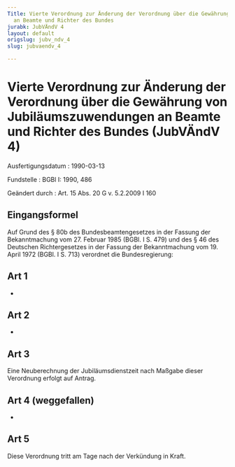 ```yaml
---
Title: Vierte Verordnung zur Änderung der Verordnung über die Gewährung von Jubiläumszuwendungen
  an Beamte und Richter des Bundes
jurabk: JubVÄndV 4
layout: default
origslug: jubv_ndv_4
slug: jubvaendv_4

---
```


# Vierte Verordnung zur Änderung der Verordnung über die Gewährung von Jubiläumszuwendungen an Beamte und Richter des Bundes (JubVÄndV 4)

Ausfertigungsdatum
:   1990-03-13

Fundstelle
:   BGBl I: 1990, 486

Geändert durch
:   Art. 15 Abs. 20 G v. 5.2.2009 I 160



## Eingangsformel

Auf Grund des § 80b des Bundesbeamtengesetzes in der Fassung der
Bekanntmachung vom 27. Februar 1985 (BGBl. I S. 479) und des § 46 des
Deutschen Richtergesetzes in der Fassung der Bekanntmachung vom 19.
April 1972 (BGBl. I S. 713) verordnet die Bundesregierung:


## Art 1

-


## Art 2

-


## Art 3

Eine Neuberechnung der Jubiläumsdienstzeit nach Maßgabe dieser
Verordnung erfolgt auf Antrag.


## Art 4 (weggefallen)

-


## Art 5

Diese Verordnung tritt am Tage nach der Verkündung in Kraft.


